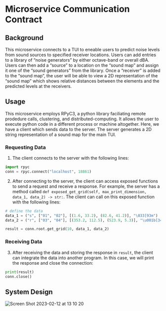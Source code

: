 # Microservice Communication Contract

## Background

This microservice connects to a TUI to eneable users to predict noise levels from sound sources to specified receiver locations. Users can add entries to a library of “noise generators” by either octave-band or overall dBA. Users can then add a “source” to a location on the “sound map” and assign it one of the “sound generators” from the library. Once a “receiver” is added to the “sound map”, the user will be able to view a 2D representation of the “sound map” which shows relative distances between the elements and the predicted levels at the receivers. 

## Usage

This microservice employs RPyC3, a python library faciliating remote prodedure calls, clustering, and distributed-computing. It allows the user to execute python code in a different process or machine altogether. Here, we have a client which sends data to the server. The server generates a 2D string representation of a sound map for the main TUI.

### Requesting Data

1. The client connects to the server with the following lines:

```python
import rpyc
conn = rpyc.connect("localhost", 18861) 
```

2. After connecting to the server, the client can access exposed functions to send a request and receive a response. For example, the server has a method called `def exposed_get_grid(self, max_print_dimension, data_1, data_2) -> str:`. The client can call on this exposed function with the following lines:

```python
# define the data
data_1 = ("s", ["01", "02"], [(1.6, 33.2), (82.6, 41.2)], "\033[93m")
data_2 = ("r", ["03", "04"], [(353.2, 112.5), (523.9, 5.3)], "\u001b[34m")

result = conn.root.get_grid(10, data_1, data_2)
```

### Receiving Data

3. After receiving the data and storing the response in `result`, the client can integrate the data into another program. In this case, we will print the response and close the connection:

```python
print(result)
conn.close()
```

## System Design

![Screen Shot 2023-02-12 at 13 10 20](https://user-images.githubusercontent.com/77357320/218337307-17a5d98e-0c99-4621-bab4-6b543ce939b0.png)
